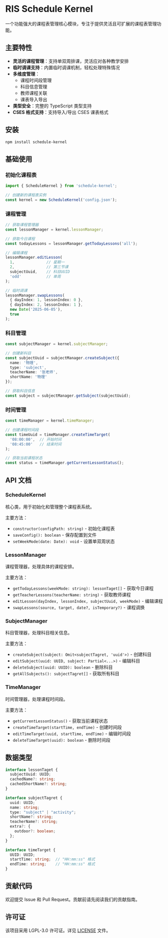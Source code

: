 # RIS Schedule Kernel

一个功能强大的课程表管理核心模块，专注于提供灵活且可扩展的课程表管理功能。

## 主要特性

- **灵活的课程管理**：支持单双周排课，灵活应对各种教学安排
- **临时调课支持**：内置临时调课机制，轻松处理特殊情况
- **多维度管理**：
  - 课程时间段管理
  - 科目信息管理
  - 教师课程关联
  - 课表导入导出
- **类型安全**：完整的 TypeScript 类型支持
- **CSES 格式支持**：支持导入/导出 CSES 课表格式

## 安装

```bash
npm install schedule-kernel
```

## 基础使用

### 初始化课程表

```typescript
import { ScheduleKernel } from 'schedule-kernel';

// 创建新的课程表实例
const kernel = new ScheduleKernel('config.json');
```

### 课程管理

```typescript
// 获取课程管理器
const lessonManager = kernel.lessonManager;

// 获取今日课程
const todayLessons = lessonManager.getTodayLessons('all');

// 编辑课程
lessonManager.editLesson(
  1,              // 星期一
  2,              // 第三节课
  subjectUuid,    // 科目UUID
  'odd'           // 单周
);

// 临时调课
lessonManager.swapLessons(
  { dayIndex: 1, lessonIndex: 0 },
  { dayIndex: 2, lessonIndex: 1 },
  new Date('2025-06-05'),
  true
);
```

### 科目管理

```typescript
const subjectManager = kernel.subjectManager;

// 创建新科目
const subjectUuid = subjectManager.createSubject({
  name: '物理',
  type: 'subject',
  teacherName: '张老师',
  shortName: '物理'
});

// 获取科目信息
const subject = subjectManager.getSubject(subjectUuid);
```

### 时间管理

```typescript
const timeManager = kernel.timeManager;

// 创建课程时间段
const timeUuid = timeManager.createTimeTarget(
  '08:00:00',  // 开始时间
  '08:45:00'   // 结束时间
);

// 获取当前课程状态
const status = timeManager.getCurrentLessonStatus();
```

## API 文档

### ScheduleKernel

核心类，用于初始化和管理整个课程表系统。

主要方法：
- `constructor(configPath: string)` - 初始化课程表
- `saveConfig(): boolean` - 保存配置到文件
- `setWeekMode(date: Date): void` - 设置单双周状态

### LessonManager

课程管理器，处理具体的课程安排。

主要方法：
- `getTodayLessons(weekMode: string): lessonTaget[]` - 获取今日课程
- `getTeacherLessons(teacherName: string)` - 获取教师课程
- `editLesson(dayIndex, lessonIndex, subjectUuid, weekMode)` - 编辑课程
- `swapLessons(source, target, date?, isTemporary?)` - 课程调换

### SubjectManager

科目管理器，处理科目相关信息。

主要方法：
- `createSubject(subject: Omit<subjectTagret, 'uuid'>)` - 创建科目
- `editSubject(uuid: UUID, subject: Partial<...>)` - 编辑科目
- `deleteSubject(uuid: UUID): boolean` - 删除科目
- `getAllSubjects(): subjectTagret[]` - 获取所有科目

### TimeManager

时间管理器，处理课程时间段。

主要方法：
- `getCurrentLessonStatus()` - 获取当前课程状态
- `createTimeTarget(startTime, endTime)` - 创建时间段
- `editTimeTarget(uuid, startTime, endTime)` - 编辑时间段
- `deleteTimeTarget(uuid): boolean` - 删除时间段

## 数据类型

```typescript
interface lessonTaget {
  subjectUuid: UUID;
  cachedName?: string;
  cachedShortName?: string;
}

interface subjectTagret {
  uuid: UUID;
  name: string;
  type: "subject" | "activity";
  shortName?: string;
  teacherName?: string;
  extra?: {
    outdoor?: boolean;
  };
}

interface timeTarget {
  UUID: UUID;
  startTime: string;  // "HH:mm:ss" 格式
  endTime: string;    // "HH:mm:ss" 格式
}
```

## 贡献代码

欢迎提交 Issue 和 Pull Request。贡献前请先阅读我们的贡献指南。

## 许可证

该项目采用 LGPL-3.0 许可证。详见 [LICENSE](LICENSE) 文件。
